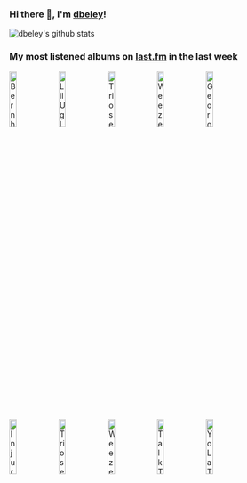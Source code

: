 ### Hi there 👋, I'm [dbeley](https://dbeley.ovh/en)!

![dbeley's github stats](https://github-readme-stats.vercel.app/api?username=dbeley)

### My most listened albums on [last.fm](https://www.last.fm/user/d_beley) in the last week

[<img src='https://lastfm.freetls.fastly.net/i/u/300x300/1775c38d1353f721424e1adff5b7648a.jpg' width='16%' height='16%' alt='Bernhard Rainer Schüler - When You Come Home'>](https://www.last.fm/music/bernhard%2brainer%2bsch%25c3%25bcler/when%2byou%2bcome%2bhome)&nbsp;
[<img src='https://lastfm.freetls.fastly.net/i/u/300x300/96957aa972e58b527f931d60b62f1714.jpg' width='16%' height='16%' alt='Lil Ugly Mane - VOLCANIC BIRD ENEMY AND THE VOICED CONCERN'>](https://www.last.fm/music/lil%2bugly%2bmane/volcanic%2bbird%2benemy%2band%2bthe%2bvoiced%2bconcern)&nbsp;
[<img src='https://lastfm.freetls.fastly.net/i/u/300x300/400dc3c0fe064e739424f2f1bf95561b.jpg' width='16%' height='16%' alt='Triosence - Turning Points'>](https://www.last.fm/music/triosence/turning%2bpoints)&nbsp;
[<img src='https://lastfm.freetls.fastly.net/i/u/300x300/45d187223920a20022b7dc8686f43216.gif' width='16%' height='16%' alt='Weezer - Pinkerton'>](https://www.last.fm/music/weezer/pinkerton)&nbsp;
[<img src='https://lastfm.freetls.fastly.net/i/u/300x300/9ff10d1ee2cd01c6786ae788447282f8.jpg' width='16%' height='16%' alt='Georges Brassens - Georges Brassens Interprète Ses Dernières Compositions N°2'>](https://www.last.fm/music/georges%2bbrassens/georges%2bbrassens%2binterpr%25c3%25a8te%2bses%2bderni%25c3%25a8res%2bcompositions%2bn%25c2%25b02)&nbsp;
<br>
[<img src='https://lastfm.freetls.fastly.net/i/u/300x300/0f605ea6f6dc065b79d53924d8971272.jpg' width='16%' height='16%' alt='Injury Reserve - By the Time I Get to Phoenix'>](https://www.last.fm/music/injury%2breserve/by%2bthe%2btime%2bi%2bget%2bto%2bphoenix)&nbsp;
[<img src='https://lastfm.freetls.fastly.net/i/u/300x300/ef428088eed845e099896fd9989151ae.jpg' width='16%' height='16%' alt='Triosence - First Enchantment'>](https://www.last.fm/music/triosence/first%2benchantment)&nbsp;
[<img src='https://lastfm.freetls.fastly.net/i/u/300x300/a986774f52c2438fbe38f019812d3896.png' width='16%' height='16%' alt='Weezer - Weezer'>](https://www.last.fm/music/weezer/weezer)&nbsp;
[<img src='https://lastfm.freetls.fastly.net/i/u/300x300/b666118eb7604492c47aafa19c05bcb9.png' width='16%' height='16%' alt='Talk Talk - The Colour of Spring'>](https://www.last.fm/music/talk%2btalk/the%2bcolour%2bof%2bspring)&nbsp;
[<img src='https://lastfm.freetls.fastly.net/i/u/300x300/a073ac85e2fb427e99cb2d154af8935b.png' width='16%' height='16%' alt='Yo La Tengo - I Can Hear the Heart Beating as One'>](https://www.last.fm/music/yo%2bla%2btengo/i%2bcan%2bhear%2bthe%2bheart%2bbeating%2bas%2bone)&nbsp;
<br>
